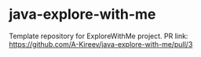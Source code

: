 # java-explore-with-me
Template repository for ExploreWithMe project.
PR link: https://github.com/A-Kireev/java-explore-with-me/pull/3
